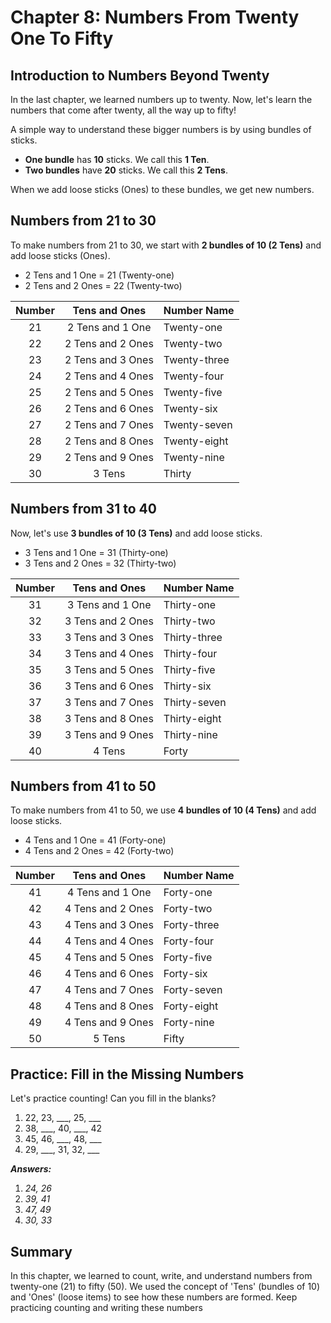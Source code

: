 # Chapter 8: Numbers From Twenty One To Fifty

## Introduction to Numbers Beyond Twenty

In the last chapter, we learned numbers up to twenty. Now, let's learn the numbers that come after twenty, all the way up to fifty!

A simple way to understand these bigger numbers is by using bundles of sticks.

*   **One bundle** has **10** sticks. We call this **1 Ten**.
*   **Two bundles** have **20** sticks. We call this **2 Tens**.

When we add loose sticks (Ones) to these bundles, we get new numbers.

## Numbers from 21 to 30

To make numbers from 21 to 30, we start with **2 bundles of 10 (2 Tens)** and add loose sticks (Ones).

*   2 Tens and 1 One = 21 (Twenty-one)
*   2 Tens and 2 Ones = 22 (Twenty-two)

| Number | Tens and Ones | Number Name |
| :----: | :------------------: | :---------- |
|   21   |   2 Tens and 1 One   | Twenty-one  |
|   22   |   2 Tens and 2 Ones  | Twenty-two  |
|   23   |   2 Tens and 3 Ones  | Twenty-three|
|   24   |   2 Tens and 4 Ones  | Twenty-four |
|   25   |   2 Tens and 5 Ones  | Twenty-five |
|   26   |   2 Tens and 6 Ones  | Twenty-six  |
|   27   |   2 Tens and 7 Ones  | Twenty-seven|
|   28   |   2 Tens and 8 Ones  | Twenty-eight|
|   29   |   2 Tens and 9 Ones  | Twenty-nine |
|   30   |       3 Tens       | Thirty      |

## Numbers from 31 to 40

Now, let's use **3 bundles of 10 (3 Tens)** and add loose sticks.

*   3 Tens and 1 One = 31 (Thirty-one)
*   3 Tens and 2 Ones = 32 (Thirty-two)

| Number | Tens and Ones | Number Name |
| :----: | :------------------: | :----------- |
|   31   |   3 Tens and 1 One   | Thirty-one   |
|   32   |   3 Tens and 2 Ones  | Thirty-two   |
|   33   |   3 Tens and 3 Ones  | Thirty-three |
|   34   |   3 Tens and 4 Ones  | Thirty-four  |
|   35   |   3 Tens and 5 Ones  | Thirty-five  |
|   36   |   3 Tens and 6 Ones  | Thirty-six   |
|   37   |   3 Tens and 7 Ones  | Thirty-seven |
|   38   |   3 Tens and 8 Ones  | Thirty-eight |
|   39   |   3 Tens and 9 Ones  | Thirty-nine  |
|   40   |       4 Tens       | Forty        |

## Numbers from 41 to 50

To make numbers from 41 to 50, we use **4 bundles of 10 (4 Tens)** and add loose sticks.

*   4 Tens and 1 One = 41 (Forty-one)
*   4 Tens and 2 Ones = 42 (Forty-two)

| Number | Tens and Ones | Number Name |
| :----: | :------------------: | :---------- |
|   41   |   4 Tens and 1 One   | Forty-one   |
|   42   |   4 Tens and 2 Ones  | Forty-two   |
|   43   |   4 Tens and 3 Ones  | Forty-three |
|   44   |   4 Tens and 4 Ones  | Forty-four  |
|   45   |   4 Tens and 5 Ones  | Forty-five  |
|   46   |   4 Tens and 6 Ones  | Forty-six   |
|   47   |   4 Tens and 7 Ones  | Forty-seven |
|   48   |   4 Tens and 8 Ones  | Forty-eight |
|   49   |   4 Tens and 9 Ones  | Forty-nine  |
|   50   |       5 Tens       | Fifty       |

## Practice: Fill in the Missing Numbers

Let's practice counting! Can you fill in the blanks?

1.  22, 23, ___, 25, ___
2.  38, ___, 40, ___, 42
3.  45, 46, ___, 48, ___
4.  29, ___, 31, 32, ___

***Answers:***
1.  *24, 26*
2.  *39, 41*
3.  *47, 49*
4.  *30, 33*

## Summary

In this chapter, we learned to count, write, and understand numbers from twenty-one (21) to fifty (50). We used the concept of 'Tens' (bundles of 10) and 'Ones' (loose items) to see how these numbers are formed. Keep practicing counting and writing these numbers